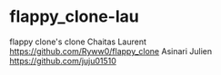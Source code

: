 # flappy_clone-lau
flappy clone's clone
Chaitas Laurent
https://github.com/Ryww0/flappy_clone
Asinari Julien
https://github.com/juju01510
